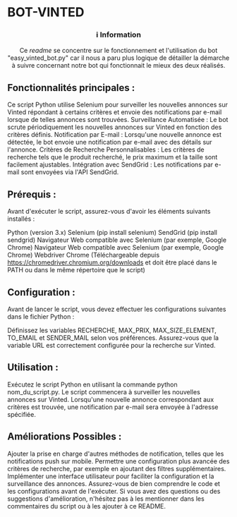 # BOT-VINTED

<div align="center">
  
### ℹ️ Information

Ce _readme_ se concentre sur le fonctionnement et l'utilisation du bot "easy_vinted_bot.py" car il nous a paru plus logique de détailler la démarche à suivre concernant notre bot qui fonctionnait le mieux des deux réalisés.

</div>

## Fonctionnalités principales :
Ce script Python utilise Selenium pour surveiller les nouvelles annonces sur Vinted répondant à certains critères et envoie des notifications par e-mail lorsque de telles annonces sont trouvées.
Surveillance Automatisée : Le bot scrute périodiquement les nouvelles annonces sur Vinted en fonction des critères définis.
Notification par E-mail : Lorsqu'une nouvelle annonce est détectée, le bot envoie une notification par e-mail avec des détails sur l'annonce.
Critères de Recherche Personnalisables : Les critères de recherche tels que le produit recherché, le prix maximum et la taille sont facilement ajustables.
Intégration avec SendGrid : Les notifications par e-mail sont envoyées via l'API SendGrid.

## Prérequis :
Avant d'exécuter le script, assurez-vous d'avoir les éléments suivants installés :

Python (version 3.x)
Selenium (pip install selenium)
SendGrid (pip install sendgrid)
Navigateur Web compatible avec Selenium (par exemple, Google Chrome)
Navigateur Web compatible avec Selenium (par exemple, Google Chrome)
Webdriver Chrome (Téléchargeable depuis https://chromedriver.chromium.org/downloads et doit être placé dans le PATH ou dans le même répertoire que le script)

## Configuration :
Avant de lancer le script, vous devez effectuer les configurations suivantes dans le fichier Python :

Définissez les variables RECHERCHE, MAX_PRIX, MAX_SIZE_ELEMENT, TO_EMAIL et SENDER_MAIL selon vos préférences.
Assurez-vous que la variable URL est correctement configurée pour la recherche sur Vinted.

## Utilisation :
Exécutez le script Python en utilisant la commande python nom_du_script.py.
Le script commencera à surveiller les nouvelles annonces sur Vinted.
Lorsqu'une nouvelle annonce correspondant aux critères est trouvée, une notification par e-mail sera envoyée à l'adresse spécifiée.

## Améliorations Possibles :
Ajouter la prise en charge d'autres méthodes de notification, telles que les notifications push sur mobile.
Permettre une configuration plus avancée des critères de recherche, par exemple en ajoutant des filtres supplémentaires.
Implémenter une interface utilisateur pour faciliter la configuration et la surveillance des annonces.
Assurez-vous de bien comprendre le code et les configurations avant de l'exécuter. Si vous avez des questions ou des suggestions d'amélioration, n'hésitez pas à les mentionner dans les commentaires du script ou à les ajouter à ce README.

